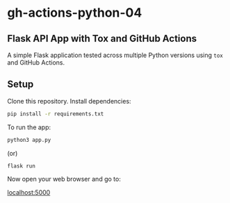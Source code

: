 # gh-actions-python-04

## Flask API App with Tox and GitHub Actions

A simple Flask application tested across multiple Python versions using `tox` and GitHub Actions.

## Setup

Clone this repository.
Install dependencies:

```sh
pip install -r requirements.txt
```

To run the app:

```sh
python3 app.py
```

(or)

```sh
flask run
```

Now open your web browser and go to:

[localhost:5000](http://localhost:5000)
